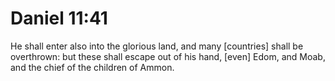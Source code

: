# Daniel 11:41

He shall enter also into the glorious land, and many [countries] shall be overthrown: but these shall escape out of his hand, [even] Edom, and Moab, and the chief of the children of Ammon.